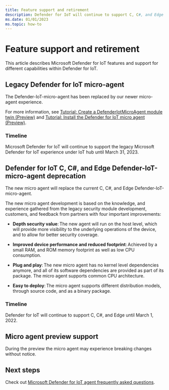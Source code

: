 ```yaml
---
title: Feature support and retirement
description: Defender for IoT will continue to support C, C#, and Edge until March 1, 2022. 
ms.date: 01/01/2023
ms.topic: how-to
---
```


# Feature support and retirement

This article describes Microsoft Defender for IoT features and support for different capabilities within Defender for IoT.

## Legacy Defender for IoT micro-agent

The Defender-IoT-micro-agent has been replaced by our newer micro-agent experience.

For more information, see [Tutorial: Create a DefenderIotMicroAgent module twin (Preview)](tutorial-create-micro-agent-module-twin.md) and [Tutorial: Install the Defender for IoT micro agent (Preview)](tutorial-standalone-agent-binary-installation.md).

### Timeline

Microsoft Defender for IoT will continue to support the legacy Microsoft Defender for IoT experience under IoT hub until March 31, 2023.

## Defender for IoT C, C#, and Edge Defender-IoT-micro-agent deprecation

The new micro agent will replace the current C, C#, and Edge Defender-IoT-micro-agent.  

The new micro agent development is based on the knowledge, and experience gathered from the legacy security module development, customers, and feedback from partners with four important improvements:

- **Depth security value**: The new agent will run on the host level, which will provide more visibility to the underlying operations of the device, and to allow for better security coverage.

- **Improved device performance and reduced footprint**: Achieved by a small RAM, and ROM memory footprint as well as low CPU consumption.  

- **Plug and play**: The new micro agent has no kernel level dependencies anymore, and all of its software dependencies are provided as part of its package. The micro agent supports common CPU architecture.

- **Easy to deploy**: The micro agent supports different distribution models, through source code, and as a binary package. 

### Timeline 

Defender for IoT will continue to support C, C#, and Edge until March 1, 2022. 

## Micro agent preview support

During the preview the micro agent may experience breaking changes without notice.

## Next steps

Check out [Microsoft Defender for IoT agent frequently asked questions](resources-agent-frequently-asked-questions.md).
